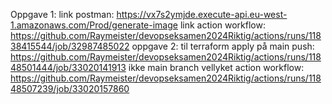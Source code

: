 Oppgave 1:
  link postman: https://vx7s2ymjde.execute-api.eu-west-1.amazonaws.com/Prod/generate-image
  link action workflow: https://github.com/Raymeister/devopseksamen2024Riktig/actions/runs/11838415544/job/32987485022
oppgave 2:
  til terraform apply på main push: https://github.com/Raymeister/devopseksamen2024Riktig/actions/runs/11848501444/job/33020141913
  ikke main branch vellyket action workflow: https://github.com/Raymeister/devopseksamen2024Riktig/actions/runs/11848507239/job/33020157860
